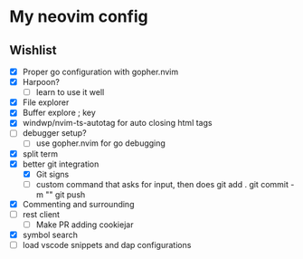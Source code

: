 # My neovim config

## Wishlist

- [x] Proper go configuration with gopher.nvim
- [x] Harpoon?
  - [ ] learn to use it well
- [x] File explorer
- [x] Buffer explore ; key
- [x] windwp/nvim-ts-autotag for auto closing html tags
- [ ] debugger setup?
  - [ ] use gopher.nvim for go debugging
- [x] split term
- [x] better git integration
  - [x] Git signs
  - [ ] custom command that asks for input, then does git add . <cr> git commit -m "" <cr> git push
- [x] Commenting and surrounding
- [ ] rest client
  - [ ] Make PR adding cookiejar
- [x] symbol search
- [ ] load vscode snippets and dap configurations
